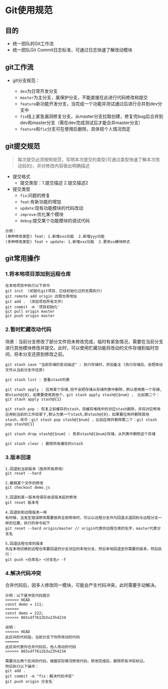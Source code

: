 # Git使用规范

## 目的

- 统一团队的Git工作流
- 统一团队Git Commit日志标准，可通过日志快速了解改动模块

## git工作流

- git分支规范：

  - `dev`为日常开发分支
  - `master`为主分支，属保护分支，不能直接在此进行代码修改和提交
  - `feature`新功能开发分支，当完成一个功能并测试通过后进行合并到dev分支中
  - `fix`线上紧急漏洞修复分支，从master分支拉取创建，修复完bug后合并到dev和master分支（需在dev完成测试后才能合并master分支）

  * `feature`和`fix`分支可在使用后删除，具体视个人情况而定

## git提交规范

> 每次提交必须按照规范，写明本次提交的类型(可通过类型快速了解本次改动目的)，并对修改内容做出明确描述

- 提交格式
  - 提交类型：1.提交描述  2.提交描述2
- 提交类型
  - `fix`:问题的修复
  - `feat`:有新功能的增加
  - `update`:现有功能模块的代码改动
  - `improve`:优化某个模块
  - `debug`:提交某个功能模块的调试代码

```
示例：
(单种修改类型) feat: 1.新增xxx功能  2.新增yyy功能
(多种修改类型) feat + update: 1.新增xxx功能  2.更改xx模块样式
```



## git常用操作

### 1.将本地项目添加到远程仓库

```
在本地项目中执行以下命令
git init  (初始化git项目，已经初始化过的无需执行)
git remote add origin 远程仓库地址
git add . （添加项目所有文件）
git commit -m '项目初始化'
git pull origin master
git push origin master
```

### 2.暂时贮藏改动代码

场景：当前分支修改了部分文件但未修改完成，临时有紧急情况，需要在当前分支进行其他模块修改并提交。此时，可以使用贮藏功能将改动的文件存储到临时空间，将本分支还原到修改之前。

```
git stash save "当前存储的变动描述" : 执行存储时，添加备注 (执行存储后，会把改动文件从当前分支中还原)

git stash list : 查看stash列表

git stash apply : 应用某个存储,但不会把存储从存储列表中删除，默认使用第一个存储,即stash@{0}，如果要使用其他个，git stash apply stash@{$num} ， 比如第二个：git stash apply stash@{1} 

git stash pop : 恢复之前缓存的stash，将缓存堆栈中的对应stash删除，并将对应修改应用到当前的工作目录下,默认为第一个stash,即stash@{0}，如果要应用并删除其他stash，命令：git stash pop stash@{$num} ，比如应用并删除第二个：git stash pop stash@{1}

git stash drop stash@{$num} : 丢弃stash@{$num}存储，从列表中删除这个存储

git stash clear : 删除所有缓存的stash
```

### 3.版本回滚

```
1.回退到当前版本（放弃所有修改）
git reset --hard

2.撤销某个文件的修改
git checkout demo.js

3.回退到某一版本但保存自该版本起的修改
git reset 版本号

4.回退到和远程版本一样
有时候，当发生错误修改需要放弃全部修改时，可以以远程分支作为回退点退回到与远程分支一样的位置，执行的命令如下
git reset --hard origin/master // origin代表你远程仓库的名字，master代表分支名

5.回退远程仓库的版本
先在本地切换到远程仓库要回退的分支对应的本地分支，然后本地回退至你需要的版本，然后执行：
git push <仓库名> <分支名> -f 
```

### 4.解决代码冲突

合并代码后，因多人修改同一模块，可能会产生代码冲突，此时需要手动解决。

```
示例：以下是冲突代码提示
<<<<<< HEAD
const demo = 111; 
======
const demo = 222;
>>>>>> 865sdf7612b3u23h4234

说明：
<<<<<< HEAD
此区间的代码指，当前分支下你所改动的代码
======
此区间代表你合并代码后，他人改动的代码
>>>>>> 865sdf7612b3u23h4234

需要对比两个区间的代码，根据实际情况修改代码，修改完成后，删除所有冲突标记。
然后执行以下操作：
git add .
git commit -m "fix：解决代码冲突"
git push origin 分支名`
```

